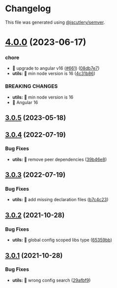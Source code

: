 # Changelog

This file was generated using [@jscutlery/semver](https://github.com/jscutlery/semver).

# [4.0.0](https://github.com/ngneat/transloco/compare/transloco-utils-3.0.5...transloco-utils-4.0.0) (2023-06-17)


### chore

* 🤖 upgrade to angular v16 ([#661](https://github.com/ngneat/transloco/issues/661)) ([08db7e7](https://github.com/ngneat/transloco/commit/08db7e7d1f64846fa0b07123dee8ff5bff20b4f0))
* **utils:** 🤖 min node version is 16 ([4c31b86](https://github.com/ngneat/transloco/commit/4c31b865ec57786ea961a414ef07510532afcddc))


### BREAKING CHANGES

* **utils:** 🧨 min node version is 16
* 🧨 Angular 16



## [3.0.5](https://github.com/ngneat/transloco/compare/transloco-utils-3.0.4...transloco-utils-3.0.5) (2023-05-18)



## [3.0.4](https://github.com/ngneat/transloco/compare/transloco-utils-3.0.3...transloco-utils-3.0.4) (2022-07-19)


### Bug Fixes

* **utils:** 🐛 remove peer dependencies ([39b46e8](https://github.com/ngneat/transloco/commit/39b46e871ddf73ac8e23ce3e169ba9c09c8c9f97))



## [3.0.3](https://github.com/ngneat/transloco/compare/transloco-utils-3.0.2...transloco-utils-3.0.3) (2022-07-19)


### Bug Fixes

* **utils:** 🐛 add missing declaration files ([b7c4c23](https://github.com/ngneat/transloco/commit/b7c4c23ba2c9b337615166f94106b416a4ed0377))



## [3.0.2](https://github.com/ngneat/transloco/compare/transloco-utils-3.0.1...transloco-utils-3.0.2) (2021-10-28)

### Bug Fixes

- **utils:** 🐛 global config scoped libs type ([65359bb](https://github.com/ngneat/transloco/commit/65359bb503a94dea9ff24b16fe2e06a3bb15cffc))

## [3.0.1](https://github.com/ngneat/transloco/compare/transloco-utils-3.0.0...transloco-utils-3.0.1) (2021-10-28)

### Bug Fixes

- **utils:** 🐛 wrong config search ([29afbf9](https://github.com/ngneat/transloco/commit/29afbf9164607c7e941451031a8f6bf426ff3a6d))
